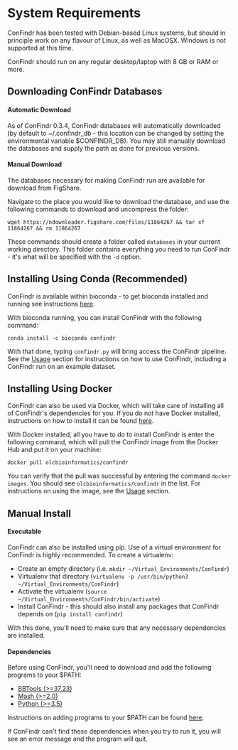 # System Requirements

ConFindr has been tested with Debian-based Linux systems, but should in principle work on any flavour of Linux, as well as MacOSX. Windows is not supported at this time.

ConFindr should run on any regular desktop/laptop with 8 GB or RAM or more.

## Downloading ConFindr Databases

#### Automatic Download

As of ConFindr 0.3.4, ConFindr databases will automatically downloaded (by default to ~/.confindr_db - this location can be changed
by setting the environmental variable $CONFINDR_DB). You may still manually download the databases and supply the path
as done for previous versions.

#### Manual Download
The databases necessary for making ConFindr run are available for download from FigShare.

Navigate to the place you would like to download the database, and use the following commands to download and uncompress the folder:

`wget https://ndownloader.figshare.com/files/11864267 && tar xf 11864267 && rm 11864267`

These commands should create a folder called `databases` in your current working directory. This folder contains everything you need to run ConFindr - it's what will be specified with the `-d` option.

## Installing Using Conda (Recommended)

ConFindr is available within bioconda - to get bioconda installed and running see instructions [here](https://bioconda.github.io/).

With bioconda running, you can install ConFindr with the following command:

`conda install -c bioconda confindr`

With that done, typing `confindr.py` will bring access the ConFindr pipeline. See the [Usage](usage.md) section for instructions on how to use ConFindr, including a ConFindr run on an example dataset.

## Installing Using Docker

ConFindr can also be used via Docker, which will take care of installing all of ConFindr's dependencies for you. If you do not have Docker installed, instructions on how to install it
can be found [here](https://docs.docker.com/engine/installation/).

With Docker installed, all you have to do to install ConFindr is enter the following command, which will pull the ConFindr image from the Docker Hub and put it on your machine:

`docker pull olcbioinformatics/confindr`

You can verify that the pull was successful by entering the command `docker images`. You should see `olcbioinformatics/confindr` in the list. For instructions on using the image, see 
the [Usage](usage.md) section.

## Manual Install

#### Executable

ConFindr can also be installed using pip. Use of a virtual environment for ConFindr is highly recommended. To create a virtualenv:

- Create an empty directory (i.e. `mkdir ~/Virtual_Environments/ConFindr`)
- Virtualenv that directory (`virtualenv -p /usr/bin/python3 ~/Virtual_Environments/ConFindr`)
- Activate the virtualenv (`source ~/Virtual_Environments/ConFindr/bin/activate`)
- Install ConFindr - this should also install any packages that ConFindr depends on (`pip install confindr`)

With this done, you'll need to make sure that any necessary dependencies are installed.

#### Dependencies

Before using ConFindr, you'll need to download and add the following programs to your $PATH:

- [BBTools (>=37.23)](https://jgi.doe.gov/data-and-tools/bbtools/)
- [Mash (>=2.0)](https://github.com/marbl/Mash/releases)
- [Python (>=3.5)](https://www.python.org/downloads/)

Instructions on adding programs to your $PATH can be found [here](https://stackoverflow.com/questions/14637979/how-to-permanently-set-path-on-linux-unix).

If ConFindr can't find these dependencies when you try to run it, you will see an error message and the program will quit.



